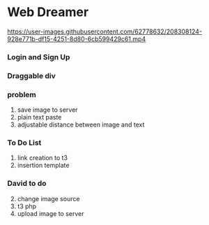 # Web Dreamer

https://user-images.githubusercontent.com/62778632/208308124-928e771b-df15-4251-8d80-6cb599429c61.mp4


### Login and Sign Up

### Draggable div


### problem
1. save image to server
2. plain text paste
3. adjustable distance between image and text

### To Do List
1. link creation to t3
2. insertion template

### David to do

2. change image source
3. t3 php
4. upload image to server
